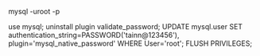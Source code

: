
mysql -uroot -p

use mysql;
uninstall plugin validate_password;
UPDATE mysql.user SET authentication_string=PASSWORD('tainn@123456'), plugin='mysql_native_password' WHERE User='root';
FLUSH PRIVILEGES;

